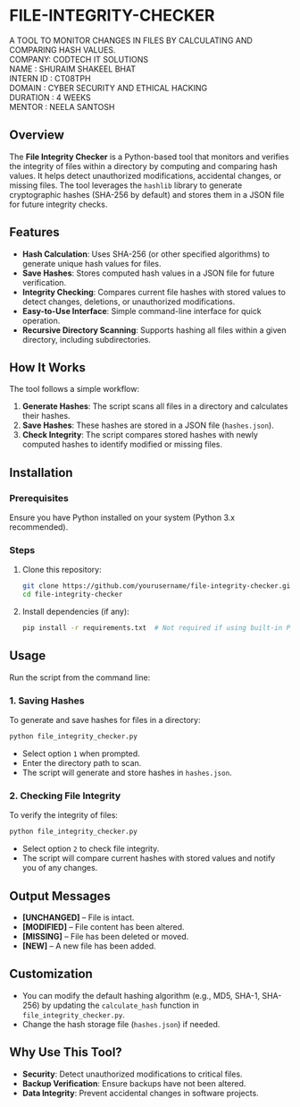 # FILE-INTEGRITY-CHECKER <br>
 A TOOL TO MONITOR CHANGES  IN FILES BY CALCULATING AND  COMPARING HASH VALUES. <br>
 COMPANY: CODTECH IT SOLUTIONS <br>
 NAME : SHURAIM SHAKEEL BHAT<br>
 INTERN  ID : CT08TPH<br>
 DOMAIN : CYBER SECURITY AND ETHICAL HACKING<br>
 DURATION : 4 WEEKS<br>
 MENTOR : NEELA SANTOSH<br>
 


## Overview
The **File Integrity Checker** is a Python-based tool that monitors and verifies the integrity of files within a directory by computing and comparing hash values. It helps detect unauthorized modifications, accidental changes, or missing files. The tool leverages the `hashlib` library to generate cryptographic hashes (SHA-256 by default) and stores them in a JSON file for future integrity checks.

## Features
- **Hash Calculation**: Uses SHA-256 (or other specified algorithms) to generate unique hash values for files.
- **Save Hashes**: Stores computed hash values in a JSON file for future verification.
- **Integrity Checking**: Compares current file hashes with stored values to detect changes, deletions, or unauthorized modifications.
- **Easy-to-Use Interface**: Simple command-line interface for quick operation.
- **Recursive Directory Scanning**: Supports hashing all files within a given directory, including subdirectories.

## How It Works
The tool follows a simple workflow:
1. **Generate Hashes**: The script scans all files in a directory and calculates their hashes.
2. **Save Hashes**: These hashes are stored in a JSON file (`hashes.json`).
3. **Check Integrity**: The script compares stored hashes with newly computed hashes to identify modified or missing files.

## Installation
### Prerequisites
Ensure you have Python installed on your system (Python 3.x recommended).

### Steps
1. Clone this repository:
   ```bash
   git clone https://github.com/yourusername/file-integrity-checker.git
   cd file-integrity-checker
   ```
2. Install dependencies (if any):
   ```bash
   pip install -r requirements.txt  # Not required if using built-in Python libraries
   ```

## Usage
Run the script from the command line:

### 1. Saving Hashes
To generate and save hashes for files in a directory:
```bash
python file_integrity_checker.py
```
- Select option `1` when prompted.
- Enter the directory path to scan.
- The script will generate and store hashes in `hashes.json`.

### 2. Checking File Integrity
To verify the integrity of files:
```bash
python file_integrity_checker.py
```
- Select option `2` to check file integrity.
- The script will compare current hashes with stored values and notify you of any changes.

## Output Messages
- **[UNCHANGED]** – File is intact.
- **[MODIFIED]** – File content has been altered.
- **[MISSING]** – File has been deleted or moved.
- **[NEW]** – A new file has been added.

## Customization
- You can modify the default hashing algorithm (e.g., MD5, SHA-1, SHA-256) by updating the `calculate_hash` function in `file_integrity_checker.py`.
- Change the hash storage file (`hashes.json`) if needed.

## Why Use This Tool?
- **Security**: Detect unauthorized modifications to critical files.
- **Backup Verification**: Ensure backups have not been altered.
- **Data Integrity**: Prevent accidental changes in software projects.



